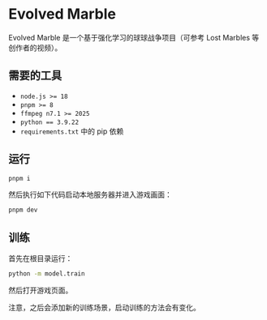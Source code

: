 # Evolved Marble

Evolved Marble 是一个基于强化学习的球球战争项目（可参考 Lost Marbles 等创作者的视频）。

## 需要的工具

-   `node.js >= 18`
-   `pnpm >= 8`
-   `ffmpeg n7.1 >= 2025`
-   `python == 3.9.22`
-   `requirements.txt` 中的 pip 依赖

## 运行

```bash
pnpm i
```

然后执行如下代码启动本地服务器并进入游戏画面：

```bash
pnpm dev
```

## 训练

首先在根目录运行：

```bash
python -m model.train
```

然后打开游戏页面。

注意，之后会添加新的训练场景，启动训练的方法会有变化。
